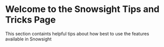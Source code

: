 # Welcome to the Snowsight Tips and Tricks Page

This section containts helpful tips about how best to use the features available in Snowsight
